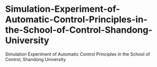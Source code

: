 # Simulation-Experiment-of-Automatic-Control-Principles-in-the-School-of-Control-Shandong-University
Simulation Experiment of Automatic Control Principles in the School of Control, Shandong University
